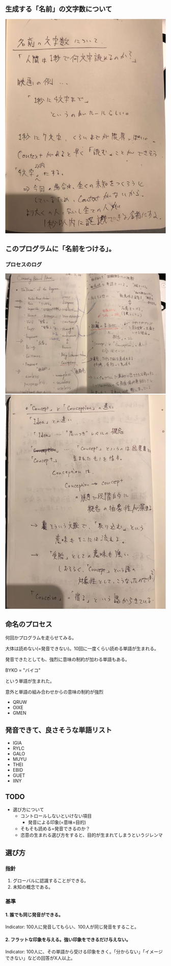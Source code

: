 ## 生成する「名前」の文字数について

![length-of-name](./images/length-of-name.jpg)


## このプログラムに「名前をつける」。

### プロセスのログ

![naming-process-1](./images/naming-process-1.jpg)
![naming-process-2](./images/naming-process-2.jpg)

## 命名のプロセス

何回かプログラムを走らせてみる。

大体は読めない(=発音できない)。10回に一度くらい読める単語が生まれる。

発音できたとしても、強烈に意味の制約が加わる単語もある。

BYKO = "バイコ"

という単語が生まれた。

意外と単語の組み合わせからの意味の制約が強烈

- QRUW
- OIXE
- GMEN

## 発音できて、良さそうな単語リスト

- IGIA
- RYLC
- GALO
- MUYU
- THEI
- EBID
- GUET
- IINY

## TODO

- 選び方について
  - コントロールしないといけない項目
    - 発音による印象(=意味=目的)
  - そもそも読める=発音できるのか？
  - 恣意の生まれる選び方をすると、目的が生まれてしまうというジレンマ

## 選び方

### 指針
1. グローバルに認識することができる。
2. 未知の概念である。

### 基準
#### 1. 誰でも同じ発音ができる。
Indicator: 100人に発音してもらい、100人が同じ発音をすること。
#### 2. フラットな印象を与える。強い印象をできるだけ与えない。
Indicator: 100人に、その単語から受ける印象をきく。「分からない」「イメージできない」などの回答がX人以上。
